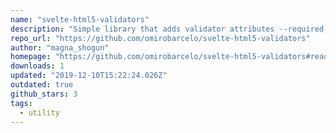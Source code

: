 ```yaml
---
name: "svelte-html5-validators"
description: "Simple library that adds validator attributes --required, min, maxlength...-- to form elements using Svelte."
repo_url: "https://github.com/omirobarcelo/svelte-html5-validators"
author: "magna_shogun"
homepage: "https://github.com/omirobarcelo/svelte-html5-validators#readme"
downloads: 1
updated: "2019-12-10T15:22:24.026Z"
outdated: true
github_stars: 3
tags: 
  - utility
---
```

